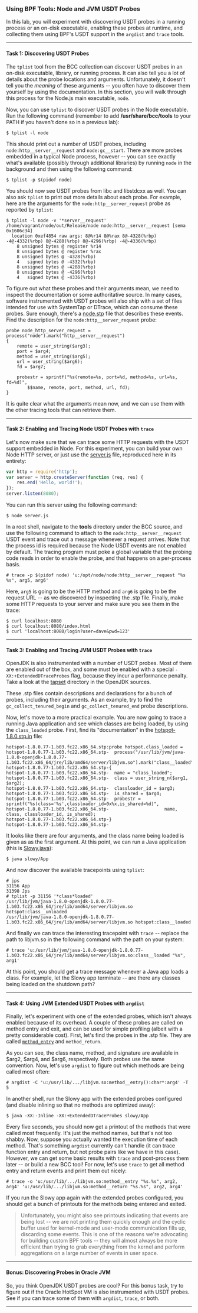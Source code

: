 ### Using BPF Tools: Node and JVM USDT Probes

In this lab, you will experiment with discovering USDT probes in a running process or an on-disk executable, enabling these probes at runtime, and collecting them using BPF's USDT support in the `argdist` and `trace` tools.

- - -

#### Task 1: Discovering USDT Probes

The `tplist` tool from the BCC collection can discover USDT probes in an on-disk executable, library, or running process. It can also tell you a lot of details about the probe locations and arguments. Unfortunately, it doesn't tell you the *meaning* of these arguments -- you often have to discover them yourself by using the documentation. In this section, you will walk through this process for the Node.js main executable, `node`.

Now, you can use `tplist` to discover USDT probes in the Node executable. Run the following command (remember to add **/usr/share/bcc/tools** to your PATH if you haven't done so in a previous lab):

```
$ tplist -l node 
```

This should print out a number of USDT probes, including `node:http__server__request` and `node:gc__start`. There are more probes embedded in a typical Node process, however -- you can see exactly what's available (possibly through additional libraries) by running `node` in the background and then using the following command:

```
$ tplist -p $(pidof node)
```

You should now see USDT probes from libc and libstdcxx as well. You can also ask `tplist` to print out more details about each probe. For example, here are the arguments for the `node:http__server_request` probe as reported by `tplist`:

```
$ tplist -l node -v '*server__request'
/home/vagrant/node/out/Release/node node:http__server__request [sema 0x1606c34]
  location 0xef4854 raw args: 8@%r14 8@%rax 8@-4328(%rbp) -4@-4332(%rbp) 8@-4288(%rbp) 8@-4296(%rbp) -4@-4336(%rbp)
    8 unsigned bytes @ register %r14
    8 unsigned bytes @ register %rax
    8 unsigned bytes @ -4328(%rbp)
    4   signed bytes @ -4332(%rbp)
    8 unsigned bytes @ -4288(%rbp)
    8 unsigned bytes @ -4296(%rbp)
    4   signed bytes @ -4336(%rbp)
```

To figure out what these probes and their arguments mean, we need to inspect the documentation or some authoritative source. In many cases, software instrumented with USDT probes will also ship with a set of files intended for use with SystemTap or DTrace, which can consume these probes. Sure enough, there's a [node.stp](https://github.com/nodejs/node/blob/master/src/node.stp) file that describes these events. Find the description for the
`node:http__server_request` probe:

```
probe node_http_server_request = process("node").mark("http__server__request")
{
    remote = user_string($arg3);
    port = $arg4;
    method = user_string($arg5);
    url = user_string($arg6);
    fd = $arg7;

    probestr = sprintf("%s(remote=%s, port=%d, method=%s, url=%s, fd=%d)",
        $$name, remote, port, method, url, fd);
}
```

It is quite clear what the arguments mean now, and we can use them with the other tracing tools that can retrieve them.

- - -

#### Task 2: Enabling and Tracing Node USDT Probes with `trace`

Let's now make sure that we can trace some HTTP requests with the USDT support embedded in Node. For this experiment, you can build your own Node HTTP server, or just use the [server.js](server.js) file, reproduced here in its entirety:

```javascript
var http = require('http');
var server = http.createServer(function (req, res) {
    res.end('Hello, world!');
});
server.listen(8080);
```

You can run this server using the following command:

```
$ node server.js
```

In a root shell, navigate to the **tools** directory under the BCC source, and use the following command to attach to the `node:http__server__request` USDT event and trace out a message whenever a request arrives. Note that the process id is required because the Node USDT events are not enabled by default. The tracing program must poke a global variable that the probing code reads in order to enable the probe, and that happens on a per-process basis.

```
# trace -p $(pidof node) 'u:/opt/node/node:http__server__request "%s %s", arg5, arg6'
```

Here, `arg5` is going to be the HTTP method and `arg6` is going to be the request URL -- as we discovered by inspecting the .stp file. Finally, make some HTTP requests to your server and make sure you see them in the trace:

```
$ curl localhost:8080
$ curl localhost:8080/index.html
$ curl 'localhost:8080/login?user=dave&pwd=123'
```

- - -

#### Task 3: Enabling and Tracing JVM USDT Probes with `trace`

OpenJDK is also instrumented with a number of USDT probes. Most of them are enabled out of the box, and some must be enabled with a special `-XX:+ExtendedDTraceProbes` flag, because they incur a performance penalty. Take a look at the [tapset](https://github.com/mpujari/systemtap-tapset-openjdk9/tree/master/tapset-1.8.0) directory in the OpenJDK sources.

These .stp files contain descriptions and declarations for a bunch of probes, including their arguments. As an example, try to find the `gc_collect_tenured_begin` and `gc_collect_tenured_end` probe descriptions.

Now, let's move to a more practical example. You are now going to trace a running Java application and see which classes are being loaded, by using the `class_loaded` probe. First, find its "documentation" in the [hotspot-1.8.0.stp.in](https://github.com/mpujari/systemtap-tapset-openjdk9/blob/master/tapset-1.8.0/hotspot-1.8.0.stp.in#L208) file:

```
hotspot-1.8.0.77-1.b03.fc22.x86_64.stp:probe hotspot.class_loaded = 
hotspot-1.8.0.77-1.b03.fc22.x86_64.stp-  process("/usr/lib/jvm/java-1.8.0-openjdk-1.8.0.77-1.b03.fc22.x86_64/jre/lib/amd64/server/libjvm.so").mark("class__loaded")                                      
hotspot-1.8.0.77-1.b03.fc22.x86_64.stp-{                           
hotspot-1.8.0.77-1.b03.fc22.x86_64.stp-  name = "class_loaded";    
hotspot-1.8.0.77-1.b03.fc22.x86_64.stp-  class = user_string_n($arg1, $arg2);                                                         
hotspot-1.8.0.77-1.b03.fc22.x86_64.stp-  classloader_id = $arg3;   
hotspot-1.8.0.77-1.b03.fc22.x86_64.stp-  is_shared = $arg4;        
hotspot-1.8.0.77-1.b03.fc22.x86_64.stp-  probestr = sprintf("%s(class='%s',classloader_id=0x%x,is_shared=%d)",                        
hotspot-1.8.0.77-1.b03.fc22.x86_64.stp-                     name, class, classloader_id, is_shared);                                  
hotspot-1.8.0.77-1.b03.fc22.x86_64.stp-}                           
hotspot-1.8.0.77-1.b03.fc22.x86_64.stp-
```

It looks like there are four arguments, and the class name being loaded is given as as the first argument. At this point, we can run a Java application (this is [Slowy.java](slowy/Slowy.java)):

```
$ java slowy/App
```

And now discover the available tracepoints using `tplist`:

```
# jps
31156 App
31398 Jps
# tplist -p 31156 '*class*loaded'
/usr/lib/jvm/java-1.8.0-openjdk-1.8.0.77-1.b03.fc22.x86_64/jre/lib/amd64/server/libjvm.so hotspot:class__unloaded
/usr/lib/jvm/java-1.8.0-openjdk-1.8.0.77-1.b03.fc22.x86_64/jre/lib/amd64/server/libjvm.so hotspot:class__loaded
```

And finally we can trace the interesting tracepoint with `trace` -- replace the path to libjvm.so in the following command with the path on your system:

```
# trace 'u:/usr/lib/jvm/java-1.8.0-openjdk-1.8.0.77-1.b03.fc22.x86_64/jre/lib/amd64/server/libjvm.so:class__loaded "%s", arg1'
```

At this point, you should get a trace message whenever a Java app loads a class. For example, let the Slowy app terminate -- are there any classes being loaded on the shutdown path?

- - -

#### Task 4: Using JVM Extended USDT Probes with `argdist`

Finally, let's experiment with one of the extended probes, which isn't always enabled because of its overhead. A couple of these probes are called on method entry and exit, and can be used for simple profiling (albeit with a pretty considerable cost). First, let's find the probes in the .stp file. They are called [`method_entry`](https://github.com/mpujari/systemtap-tapset-openjdk9/blob/master/tapset-1.8.0/hotspot-1.8.0.stp.in#L411) and `method_return`.

As you can see, the class name, method, and signature are available in $arg2, $arg4, and $arg6, respectively. Both probes use the same convention. Now, let's use `argdist` to figure out which methods are being called most often:

```
# argdist -C 'u:/usr/lib/.../libjvm.so:method__entry():char*:arg4' -T 5
```

In another shell, run the Slowy app with the extended probes configured (and disable inlining so that no methods are optimized away):

```
$ java -XX:-Inline -XX:+ExtendedDTraceProbes slowy/App
```

Every five seconds, you should now get a printout of the methods that were called most frequently. It's just the method names, but that's not too shabby. Now, suppose you actually wanted the execution time of each method. That's something `argdist` currently can't handle (it can trace function entry and return, but not probe pairs like we have in this case). However, we can get some basic results with `trace` and post-process them later -- or build a new BCC tool! For now, let's use `trace`
to get all method entry and return events and print them out nicely:

```
# trace -o 'u:/usr/lib/.../libjvm.so:method__entry "%s.%s", arg2, arg4' 'u:/usr/lib/.../libjvm.so:method__return "%s.%s", arg2, arg4'
```

If you run the Slowy app again with the extended probes configured, you should get a bunch of printouts for the methods being entered and exited.

> Unfortunately, you might also see printouts indicating that events are being lost -- we are not printing them quickly enough and the cyclic buffer used for kernel-mode and user-mode communication fills up, discarding some events. This is one of the reasons we're advocating for building custom BPF tools -- they will almost always be more
efficient than trying to grab everything from the kernel and perform aggregations on a large number of events in user space.

- - -

#### Bonus: Discovering Probes in Oracle JVM

So, you think OpenJDK USDT probes are cool? For this bonus task, try to figure out if the Oracle HotSpot VM is also instrumented with USDT probes. See if you can trace some of them with `argdist`, `trace`, or both.

- - -

